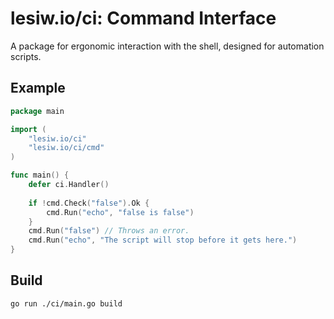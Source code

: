 # lesiw.io/ci: Command Interface

A package for ergonomic interaction with the shell, designed for automation
scripts.

## Example

``` go
package main

import (
    "lesiw.io/ci"
    "lesiw.io/ci/cmd"
)

func main() {
    defer ci.Handler()
    
    if !cmd.Check("false").Ok {
        cmd.Run("echo", "false is false")
    }
    cmd.Run("false") // Throws an error.
    cmd.Run("echo", "The script will stop before it gets here.")
}
```

## Build

``` sh
go run ./ci/main.go build
```

